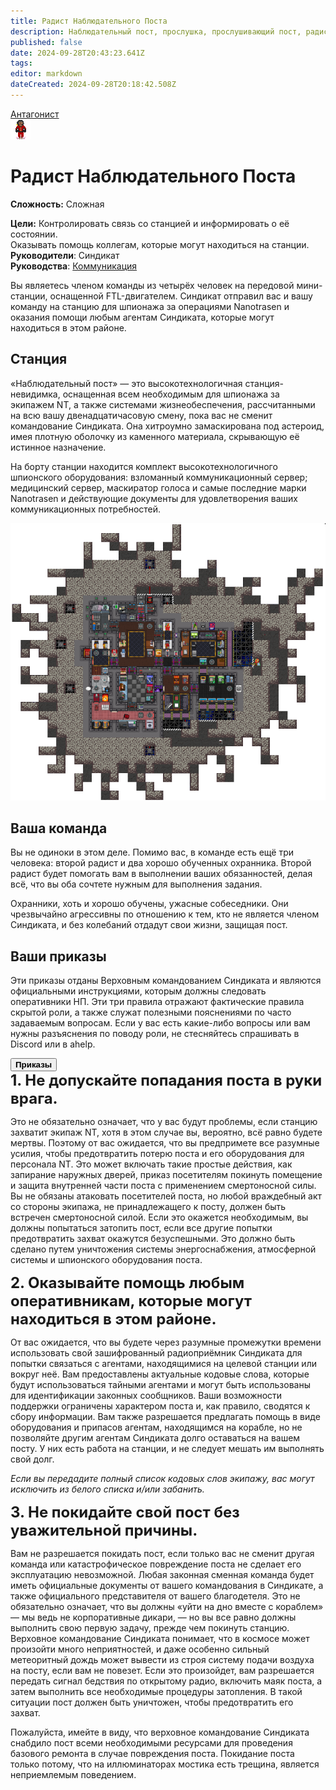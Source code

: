 ```yaml
---
title: Радист Наблюдательного Поста
description: Наблюдательный пост, прослушка, прослушивающий пост, радист.
published: false
date: 2024-09-28T20:43:23.641Z
tags: 
editor: markdown
dateCreated: 2024-09-28T20:18:42.508Z
---
```


<div style="display: flex; justify-content: center;">
<div class="roles-passport antag">
  <div class="title antag"><a href="/roles/antagonists">Антагонист</a></div>
  <div>
    <div><div><img src="/roles/listening_operative.png"></div></div>
  <div><div>
    <h1>Радист Наблюдательного Поста</h1>
    <p><strong>Сложность:</strong> Сложная</p>
    <strong>Цели:</strong> Контролировать связь со станцией и информировать о её состоянии. <br>
Оказывать помощь коллегам, которые могут находиться на станции.<br>
    <b>Руководители</b>: Синдикат<br>
    <b>Руководства</b>: <a href="/guides/communication">Коммуникация</a>
  </div></div>
  </div>
</div>
</div>

Вы являетесь членом команды из четырёх человек на передовой мини-станции, оснащенной FTL-двигателем. Синдикат отправил вас и вашу команду на станцию для шпионажа за операциями Nanotrasen и оказания помощи любым агентам Синдиката, которые могут находиться в этом районе.


## Станция

<div class="imageBox">
  <div>
    «Наблюдательный пост» — это высокотехнологичная станция-невидимка, оснащенная всем необходимым для шпионажа за экипажем NT, а также системами жизнеобеспечения, рассчитанными на всю вашу двенадцатичасовую смену, пока вас не сменит командование Синдиката. Она хитроумно замаскирована под астероид, имея плотную оболочку из каменного материала, скрывающую её истинное назначение.

На борту станции находится комплект высокотехнологичного шпионского оборудования: взломанный коммуникационный сервер; медицинский сервер, маскиратор голоса и самые последние марки Nanotrasen и действующие документы для удовлетворения ваших коммуникационных потребностей.
  </div>
  <img src="/listening_post_operative.png"/>
</div>

## Ваша команда

Вы не одиноки в этом деле. Помимо вас, в команде есть ещё три человека: второй радист и два хорошо обученных охранника. Второй радист будет помогать вам в выполнении ваших обязанностей, делая всё, что вы оба сочтете нужным для выполнения задания. 

Охранники, хоть и хорошо обучены, ужасные собеседники. Они чрезвычайно агрессивны по отношению к тем, кто не является членом Синдиката, и без колебаний отдадут свои жизни, защищая пост.


## Ваши приказы

Эти приказы отданы Верховным командованием Синдиката и являются официальными инструкциями, которым должны следовать оперативники НП. Эти три правила отражают фактические правила скрытой роли, а также служат полезными пояснениями по часто задаваемым вопросам. Если у вас есть какие-либо вопросы или вам нужны разъяснения по поводу роли, не стесняйтесь спрашивать в Discord или в ahelp.

<button type="button" class="collapsible">
  <div><b>Приказы</b></div>
</button>
<div class="content">
<b style="font-size: 24px;">1. Не допускайте попадания поста в руки врага.</b>

Это не обязательно означает, что у вас будут проблемы, если станцию захватит экипаж NT, хотя в этом случае вы, вероятно, всё равно будете мертвы. Поэтому от вас ожидается, что вы предпримете все разумные усилия, чтобы предотвратить потерю поста и его оборудования для персонала NT. Это может включать такие простые действия, как запирание наружных дверей, приказ посетителям покинуть помещение и защита внутренней части поста с применением смертоносной силы. Вы не обязаны атаковать посетителей поста, но любой враждебный акт со стороны экипажа, не принадлежащего к посту, должен быть встречен смертоносной силой. Если это окажется необходимым, вы должны попытаться затопить пост, если все другие попытки предотвратить захват окажутся безуспешными. Это должно быть сделано путем уничтожения системы энергоснабжения, атмосферной системы и шпионского оборудования поста.


<b style="font-size: 24px;">2. Оказывайте помощь любым оперативникам, которые могут находиться в этом районе.</b>

От вас ожидается, что вы будете через разумные промежутки времени использовать свой зашифрованный радиоприёмник Синдиката для попытки связаться с агентами, находящимися на целевой станции или вокруг неё. Вам предоставлены актуальные кодовые слова, которые будут использоваться тайными агентами и могут быть использованы для идентификации законных сообщников. Ваши возможности поддержки ограничены характером поста и, как правило, сводятся к сбору информации. Вам также разрешается предлагать помощь в виде оборудования и припасов агентам, находящимся на корабле, но не позволяйте другим агентам Синдиката долго оставаться на вашем посту. У них есть работа на станции, и не следует мешать им выполнять свой долг.

*Если вы передадите полный список кодовых слов экипажу, вас могут исключить из белого списка и/или забанить.*


<b style="font-size: 24px;">3. Не покидайте свой пост без уважительной причины.</b>

Вам не разрешается покидать пост, если только вас не сменит другая команда или катастрофическое повреждение поста не сделает его эксплуатацию невозможной. Любая законная сменная команда будет иметь официальные документы от вашего командования в Синдикате, а также официального представителя от вашего благодетеля. Это не обязательно означает, что вы должны «уйти на дно вместе с кораблем» — мы ведь не корпоративные дикари, — но вы все равно должны выполнить свою первую задачу, прежде чем покинуть станцию. Верховное командование Синдиката понимает, что в космосе может произойти много неприятностей, и даже особенно сильный метеоритный дождь может вывести из строя систему подачи воздуха на посту, если вам не повезет. Если это произойдет, вам разрешается передать сигнал бедствия по открытому радио, включить маяк поста, а затем выполнить все необходимые процедуры затопления. В такой ситуации пост должен быть уничтожен, чтобы предотвратить его захват.

Пожалуйста, имейте в виду, что верховное командование Синдиката снабдило пост всеми необходимыми ресурсами для проведения базового ремонта в случае повреждения поста. Покидание поста только потому, что на иллюминаторах мостика есть трещина, является неприемлемым поведением.
</div>

<div class="table"></div>
